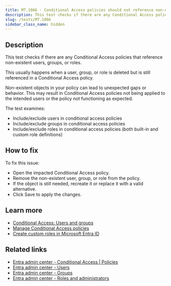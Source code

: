 ```yaml
---
title: MT.1066 - Conditional Access policies should not reference non-existent users, groups, or roles.
description: This test checks if there are any Conditional Access policies that reference non-existent users, groups, or roles.
slug: /tests/MT.1066
sidebar_class_name: hidden
---
```


## Description

This test checks if there are any Conditional Access policies that reference non-existent users, groups, or roles.

This usually happens when a user, group, or role is deleted but is still referenced in a Conditional Access policy.

Non-existent objects in your policy can lead to unexpected gaps or behavior. This may result in Conditional Access policies not being applied to the intended users or the policy not functioning as expected.

The test examines:

- Include/exclude users in conditional access policies
- Include/exclude groups in conditional access policies
- Include/exclude roles in conditional access policies (both built-in and custom role definitions)

## How to fix

To fix this issue:

- Open the impacted Conditional Access policy.
- Remove the non-existent user, group, or role from the policy.
- If the object is still needed, recreate it or replace it with a valid alternative.
- Click Save to apply the changes.

## Learn more

- [Conditional Access: Users and groups](https://learn.microsoft.com/entra/identity/conditional-access/concept-conditional-access-users-groups)
- [Manage Conditional Access policies](https://learn.microsoft.com/entra/identity/conditional-access/manage-conditional-access-policies)
- [Create custom roles in Microsoft Entra ID](https://learn.microsoft.com/entra/identity/role-based-access-control/custom-create)

## Related links

- [Entra admin center - Conditional Access | Policies](https://entra.microsoft.com/#view/Microsoft_AAD_ConditionalAccess/ConditionalAccessBlade/~/Overview/fromNav/)
- [Entra admin center - Users](https://entra.microsoft.com/#view/Microsoft_AAD_UsersAndTenants/UserManagementMenuBlade/~/AllUsers/menuId/AllUsers)
- [Entra admin center - Groups](https://entra.microsoft.com/#view/Microsoft_AAD_IAM/GroupsManagementMenuBlade/~/AllGroups/menuId/AllGroups)
- [Entra admin center - Roles and administrators](https://entra.microsoft.com/#view/Microsoft_AAD_IAM/RolesManagementMenuBlade/~/AllRoles/menuId/AllRoles)
